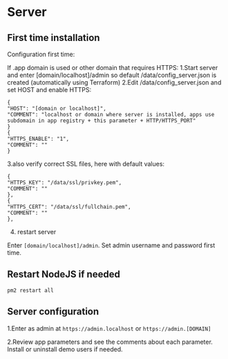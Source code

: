 # Server

## First time installation

Configuration first time:

If .app domain is used or other domain that requires HTTPS:
1.Start server and enter [domain/localhost]/admin so default /data/config_server.json is created (automatically using Terraform)
2.Edit /data/config_server.json and set HOST and enable HTTPS:

```
{
"HOST": "[domain or localhost]",
"COMMENT": "localhost or domain where server is installed, apps use subdomain in app registry + this parameter + HTTP/HTTPS_PORT"
}
{
"HTTPS_ENABLE": "1",
"COMMENT": ""
}
```

3.also verify correct SSL files, here with default values:

```
{
"HTTPS_KEY": "/data/ssl/privkey.pem",
"COMMENT": ""
},
{
"HTTPS_CERT": "/data/ssl/fullchain.pem",
"COMMENT": ""
},
```
4. restart server

Enter `[domain/localhost]/admin`.
Set admin username and password first time.	

## Restart NodeJS if needed

```
pm2 restart all
```

## Server configuration
    
1.Enter as admin at `https://admin.localhost` or `https://admin.[DOMAIN]`

2.Review app parameters and see the comments about each parameter.
Install or uninstall demo users if needed.